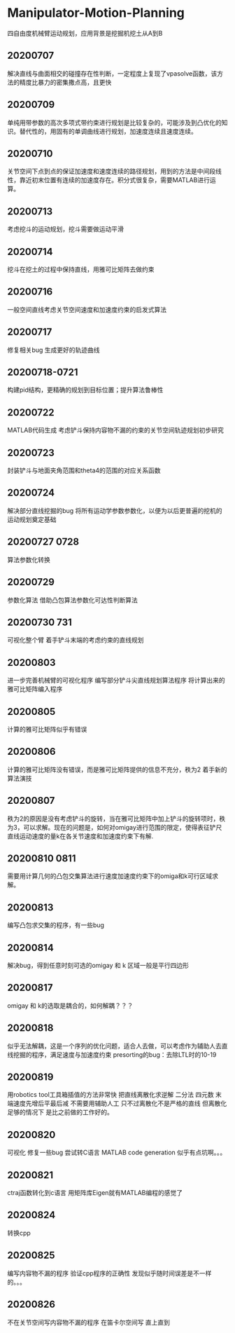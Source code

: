 # Manipulator-Motion-Planning
四自由度机械臂运动规划，应用背景是挖掘机挖土从A到B

## 20200707
解决直线与曲面相交的碰撞存在性判断，一定程度上复现了vpasolve函数，该方法的精度比暴力的密集撒点高，且更快
## 20200709 
单纯用带参数的高次多项式带约束进行规划是比较复杂的，可能涉及到凸优化的知识。替代性的，用固有的单调曲线进行规划，加速度连续且速度连续。
## 20200710
关节空间下点到点的保证加速度和速度连续的路径规划，用到的方法是中间段线性，靠近初末位置有连续的加速度存在。积分式很复杂，需要MATLAB进行运算。
## 20200713 
考虑挖斗的运动规划，挖斗需要做运动平滑
## 20200714
挖斗在挖土的过程中保持直线，用雅可比矩阵去做约束 
## 20200716
一般空间直线考虑关节空间速度和加速度约束的启发式算法
## 20200717 
修复相关bug 生成更好的轨迹曲线
## 20200718-0721
构建pid结构，更精确的规划到目标位置；提升算法鲁棒性
## 20200722
MATLAB代码生成 考虑铲斗保持内容物不漏的约束的关节空间轨迹规划初步研究
## 20200723 
封装铲斗与地面夹角范围和theta4的范围的对应关系函数
## 20200724
解决部分直线挖掘的bug
将所有运动学参数参数化，以便为以后更普遍的挖机的运动规划奠定基础
## 20200727 0728
算法参数化转换
## 20200729
参数化算法 借助凸包算法参数化可达性判断算法
## 20200730 731 
可视化整个臂 着手铲斗末端的考虑约束的直线规划
## 20200803
进一步完善机械臂的可视化程序 编写部分铲斗尖直线规划算法程序 将计算出来的雅可比矩阵编入程序
## 20200805
计算的雅可比矩阵似乎有错误 
## 20200806
计算的雅可比矩阵没有错误，而是雅可比矩阵提供的信息不充分，秩为2 着手新的算法演技
## 20200807
秩为2的原因是没有考虑铲斗的旋转，当在雅可比矩阵中加上铲斗的旋转项时，秩为3，可以求解。现在的问题是，如何对omigay进行范围的限定，使得表征铲尺直线运动速度的量k在各关节速度和加速度约束下有解.
## 20200810 0811
需要用计算几何的凸包交集算法进行速度加速度约束下的omiga和k可行区域求解。
## 20200813
编写凸包求交集的程序，有一些bug
## 20200814
解决bug，得到任意时刻可选的omigay 和 k 区域一般是平行四边形
## 20200817
omigay 和 k的选取是耦合的，如何解耦？？？
## 20200818
似乎无法解耦，这是一个序列的优化问题，适合人去做，可以考虑作为辅助人去直线挖掘的程序，满足速度与加速度约束 presorting的bug：去除LTL时的10-19
## 20200819
用robotics tool工具箱插值的方法非常快 把直线离散化求逆解 二分法 四元数 末端速度先增后平最后减
不需要用辅助人工 只不过离散化不是严格的直线 但离散化足够的情况下 是比之前做的工作好的。
## 20200820
可视化 修复一些bug 尝试转C语言 MATLAB code generation 似乎有点坑啊。。。
## 20200821
ctraj函数转化到c语言 用矩阵库Eigen就有MATLAB编程的感觉了
## 20200824 
转换cpp
## 20200825
编写内容物不漏的程序 验证cpp程序的正确性 发现似乎随时间误差是不一样的。。。
## 20200826
不在关节空间写内容物不漏的程序 在笛卡尔空间写 直上直到